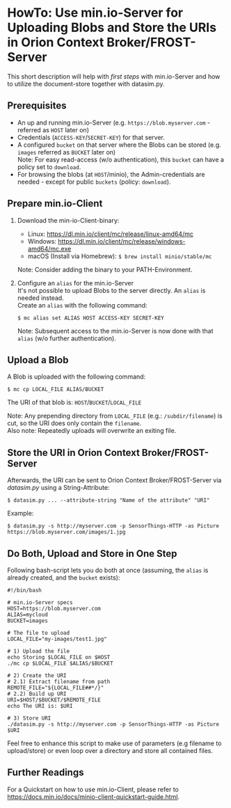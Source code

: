 # HowTo: Use min.io-Server for Uploading Blobs and Store the URIs in Orion Context Broker/FROST-Server

This short description will help with _first steps_ with min.io-Server and how to utilize the document-store together with datasim.py.

## Prerequisites
* An up and running min.io-Server (e.g. `https://blob.myserver.com` - referred as `HOST` later on)
* Credentials (`ACCESS-KEY`/`SECRET-KEY`) for that server.
* A configured `bucket` on that server where the Blobs can be stored (e.g. `images` referred as `BUCKET` later on)  
  Note: For easy read-access (w/o authentication), this `bucket` can have a policy set to `download`.
* For browsing the blobs (at `HOST`/minio), the Admin-credentials are needed - except for public `buckets` (policy: `download`).

## Prepare min.io-Client
1. Download the min-io-Client-binary:
   * Linux: https://dl.min.io/client/mc/release/linux-amd64/mc
   * Windows: https://dl.min.io/client/mc/release/windows-amd64/mc.exe  
   * macOS (Install via Homebrew): `$ brew install minio/stable/mc`
   
   Note: Consider adding the binary to your PATH-Environment.
2. Configure an `alias` for the min.io-Server  
It's not possible to upload Blobs to the server directly. An `alias` is needed instead.  
   Create an `alias` with the following command:  
   ```commandline
   $ mc alias set ALIAS HOST ACCESS-KEY SECRET-KEY
   ```   
   Note: Subsequent access to the min.io-Server is now done with that `alias` (w/o further authentication).

## Upload a Blob
A Blob is uploaded with the following command:
```commandline
$ mc cp LOCAL_FILE ALIAS/BUCKET
```
The URI of that blob is: `HOST`/`BUCKET`/`LOCAL_FILE` 

Note: Any prepending directory from `LOCAL_FILE` (e.g.: `/subdir/filename`) is cut, so the URI does only contain the `filename`.  
Also note: Repeatedly uploads will overwrite an exiting file. 

## Store the URI in Orion Context Broker/FROST-Server
Afterwards, the URI can be sent to Orion Context Broker/FROST-Server via _datasim.py_ using a String-Attribute:  
```commandline
$ datasim.py ... --attribute-string "Name of the attribute" "URI"
```
Example:  
```commandline
$ datasim.py -s http://myserver.com -p SensorThings-HTTP -as Picture https://blob.myserver.com/images/1.jpg
```

## Do Both, Upload and Store in One Step
Following bash-script lets you do both at once (assuming, the `alias` is already created, and the `bucket` exists):
```shell
#!/bin/bash

# min.io-Server specs
HOST=https://blob.myserver.com
ALIAS=mycloud
BUCKET=images

# The file to upload
LOCAL_FILE="my-images/test1.jpg"

# 1) Upload the file
echo Storing $LOCAL_FILE on $HOST
./mc cp $LOCAL_FILE $ALIAS/$BUCKET

# 2) Create the URI
# 2.1) Extract filename from path
REMOTE_FILE="${LOCAL_FILE##*/}"
# 2.2) Build up URI
URI=$HOST/$BUCKET/$REMOTE_FILE
echo The URI is: $URI

# 3) Store URI
./datasim.py -s http://myserver.com -p SensorThings-HTTP -as Picture $URI

```
Feel free to enhance this script to make use of parameters (e.g filename to upload/store) or even loop over a directory and store all contained files.

## Further Readings
For a Quickstart on how to use min.io-Client, please refer to https://docs.min.io/docs/minio-client-quickstart-guide.html.